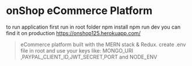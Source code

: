 # onShop eCommerce Platform

 to run application
  first run in root folder  npm install
  npm run dev
 you can find it on production https://onshop125.herokuapp.com/ 
 
> eCommerce platform built with the MERN stack & Redux.
create .env file in root and use your keys like: MONGO_URI ,PAYPAL_CLIENT_ID,JWT_SECRET,PORT and NODE_ENV

